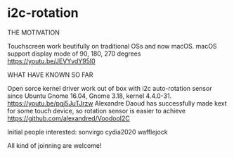 # i2c-rotation
THE MOTIVATION 

Touchscreen work beutifully on traditional OSs and now macOS. macOS support display mode of 90, 180, 270 degrees
https://youtu.be/JEVYvdY95l0

WHAT HAVE KNOWN SO FAR

Open sorce kernel driver work out of box with i2c auto-rotation sensor since Ubuntu Gnome 16.04, Gnome 3.18, kernel 4.4.0-31. 
https://youtu.be/pgj5JuTJrzw
Alexandre Daoud has successfully made kext for some touch device, so rotation sensor is easier to achieve  
https://github.com/alexandred/VoodooI2C

Initial people interested:
sonvirgo
cydia2020
wafflejock

All kind of joinning are welcome!

